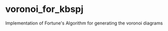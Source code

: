 voronoi_for_kbspj
=================

Implementation of Fortune's Algorithm for generating the voronoi diagrams
